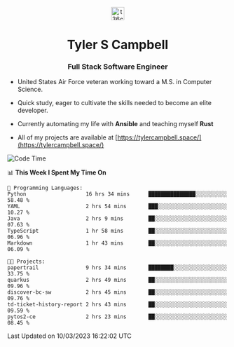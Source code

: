 <p align="center">
<a href="https://www.linkedin.com/in/t36campbell" target="blank"><img align="center" src="https://ik.imagekit.io/t36campbell/Portfolio/linkedin.png.original_m8bbGgPh6.png" alt="t36campbell" height="30" width="30" /></a>
</p>
<h1 align="center">Tyler S Campbell</h1>
<h3 align="center">Full Stack Software Engineer</h3>

* United States Air Force veteran working toward a M.S. in Computer Science.

* Quick study, eager to cultivate the skills needed to become an elite developer.

* Currently automating my life with **Ansible** and teaching myself **Rust**

* All of my projects are available at [https://tylercampbell.space/](https://tylercampbell.space/)

<!--START_SECTION:waka-->
![Code Time](http://img.shields.io/badge/Code%20Time-2%2C258%20hrs%2026%20mins-blue)

📊 **This Week I Spent My Time On** 

```text
💬 Programming Languages: 
Python                   16 hrs 34 mins      ███████████████░░░░░░░░░░   58.48 % 
YAML                     2 hrs 54 mins       ███░░░░░░░░░░░░░░░░░░░░░░   10.27 % 
Java                     2 hrs 9 mins        ██░░░░░░░░░░░░░░░░░░░░░░░   07.63 % 
TypeScript               1 hr 58 mins        ██░░░░░░░░░░░░░░░░░░░░░░░   06.96 % 
Markdown                 1 hr 43 mins        ██░░░░░░░░░░░░░░░░░░░░░░░   06.09 % 

🐱‍💻 Projects: 
papertrail               9 hrs 34 mins       ████████░░░░░░░░░░░░░░░░░   33.75 % 
quarkus                  2 hrs 49 mins       ██░░░░░░░░░░░░░░░░░░░░░░░   09.96 % 
discover-bc-sw           2 hrs 45 mins       ██░░░░░░░░░░░░░░░░░░░░░░░   09.76 % 
td-ticket-history-report 2 hrs 43 mins       ██░░░░░░░░░░░░░░░░░░░░░░░   09.59 % 
pytos2-ce                2 hrs 23 mins       ██░░░░░░░░░░░░░░░░░░░░░░░   08.45 % 
```


 Last Updated on 10/03/2023 16:22:02 UTC
<!--END_SECTION:waka-->
